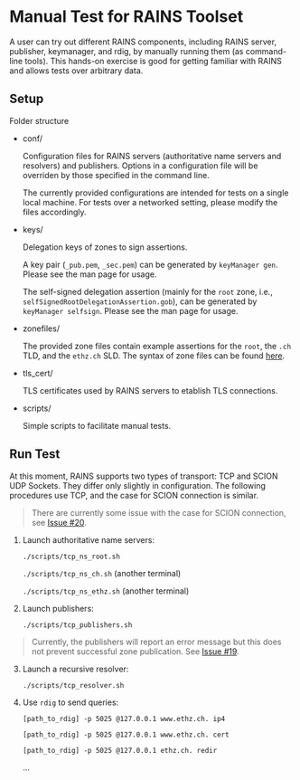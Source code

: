 # Manual Test for RAINS Toolset

A user can try out different RAINS components, including RAINS server, publisher, keymanager, and rdig, by manually running them (as command-line tools). This hands-on exercise is good for getting familiar with RAINS and allows tests over arbitrary data.

## Setup

Folder structure

- conf/ 

  Configuration files for RAINS servers (authoritative name servers and resolvers) and publishers. Options in a configuration file will be overriden by those specified in the command line.

  The currently provided configurations are intended for tests on a single local machine. For tests over a networked setting, please modify the files accordingly.

- keys/

  Delegation keys of zones to sign assertions.
  
  A key pair (`_pub.pem`, `_sec.pem`) can be generated by `keyManager gen`. Please see the man page for usage.
  
  The self-signed delegation assertion (mainly for the `root` zone, i.e., `selfSignedRootDelegationAssertion.gob`), can be generated by `keyManager selfsign`. Please see the man page for usage.

- zonefiles/

  The provided zone files contain example assertions for the `root`, the `.ch` TLD, and the `ethz.ch` SLD. The syntax of zone files can be found [here](../../docs/zonefile-format.md).
  
- tls_cert/

  TLS certificates used by RAINS servers to etablish TLS connections.

- scripts/

  Simple scripts to facilitate manual tests.

## Run Test

At this moment, RAINS supports two types of transport: TCP and SCION UDP Sockets. They differ only slightly in configuration. The following procedures use TCP, and the case for SCION connection is similar.

> There are currently some issue with the case for SCION connection, see [Issue #20](https://github.com/netsys-lab/scion-rains/issues/20).

1. Launch authoritative name servers:

   `./scripts/tcp_ns_root.sh`
   
   `./scripts/tcp_ns_ch.sh` (another terminal)
   
   `./scripts/tcp_ns_ethz.sh` (another terminal)
   
2. Launch publishers:

   `./scripts/tcp_publishers.sh`
   
> Currently, the publishers will report an error message but this does not prevent successful zone publication. See [Issue #19](https://github.com/netsys-lab/scion-rains/issues/19).
   
3. Launch a recursive resolver:

   `./scripts/tcp_resolver.sh`
   
4. Use `rdig` to send queries:

   `[path_to_rdig] -p 5025 @127.0.0.1 www.ethz.ch. ip4`
   
   `[path_to_rdig] -p 5025 @127.0.0.1 www.ethz.ch. cert`
   
   `[path_to_rdig] -p 5025 @127.0.0.1 ethz.ch. redir`
   
   ...
   
